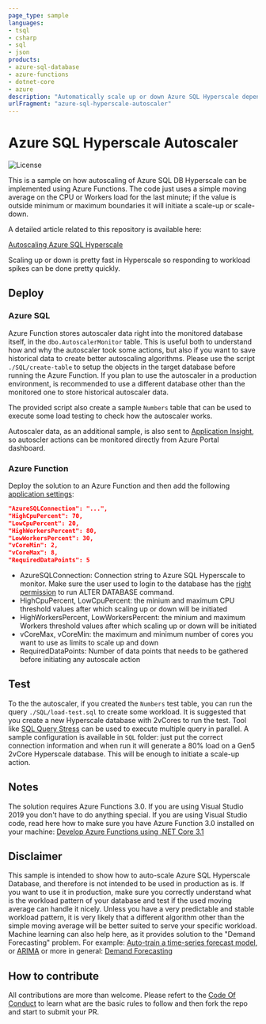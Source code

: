 ```yaml
---
page_type: sample
languages:
- tsql
- csharp
- sql
- json
products:
- azure-sql-database
- azure-functions
- dotnet-core
- azure
description: "Automatically scale up or down Azure SQL Hyperscale depending on active workload"
urlFragment: "azure-sql-hyperscale-autoscaler"
---
```


# Azure SQL Hyperscale Autoscaler

![License](https://img.shields.io/badge/license-MIT-green.svg)

<!-- 
Guidelines on README format: https://review.docs.microsoft.com/help/onboard/admin/samples/concepts/readme-template?branch=master

Guidance on onboarding samples to docs.microsoft.com/samples: https://review.docs.microsoft.com/help/onboard/admin/samples/process/onboarding?branch=master

Taxonomies for products and languages: https://review.docs.microsoft.com/new-hope/information-architecture/metadata/taxonomies?branch=master
-->

This is a sample on how autoscaling of Azure SQL DB Hyperscale can be implemented using Azure Functions. The code just uses a simple moving average on the CPU or Workers load for the last minute; if the value is outside minimum or maximum boundaries it will initiate a scale-up or scale-down.

A detailed article related to this repository is available here:

[Autoscaling Azure SQL Hyperscale](https://techcommunity.microsoft.com/t5/azure-sql-database/autoscaling-azure-sql-hyperscale/ba-p/1149025)

Scaling up or down is pretty fast in Hyperscale so responding to workload spikes can be done pretty quickly.

## Deploy

### Azure SQL

Azure Function stores autoscaler data right into the monitored database itself, in the `dbo.AutoscalerMonitor` table. This is useful both to understand how and why the autoscaler took some actions, but also if you want to save historical data to create better autoscaling algorithms. Please use the script `./SQL/create-table` to setup the objects in the target database before running the Azure Function. If you plan to use the autoscaler in a production environment, is recommended to use a different database other than the monitored one to store historical autoscaler data.

The provided script also create a sample `Numbers` table that can be used to execute some load testing to check how the autoscaler works.

Autoscaler data, as an additional sample, is also sent to [Application Insight](https://docs.microsoft.com/en-us/azure/azure-functions/functions-monitoring#log-custom-telemetry-in-c-functions), so autoscler actions can be monitored directly from Azure Portal dashboard.

### Azure Function

Deploy the solution to an Azure Function and then add the following [application settings](https://docs.microsoft.com/en-us/azure/azure-functions/functions-how-to-use-azure-function-app-settings#settings):

```json
"AzureSQLConnection": "...",
"HighCpuPercent": 70,
"LowCpuPercent": 20,
"HighWorkersPercent": 80,
"LowWorkersPercent": 30,
"vCoreMin": 2,
"vCoreMax": 8,
"RequiredDataPoints": 5
```

- AzureSQLConnection: Connection string to Azure SQL Hyperscale to monitor. Make sure the user used to login to the database has the [right permission](https://docs.microsoft.com/en-us/sql/t-sql/statements/alter-database-transact-sql?view=azuresqldb-current#permissions-1) to run ALTER DATABASE command.
- HighCpuPercent, LowCpuPercent: the minium and maximum CPU threshold values after which scaling up or down will be initiated
- HighWorkersPercent, LowWorkersPercent: the minium and maximum Workers threshold values after which scaling up or down will be initiated
- vCoreMax, vCoreMin: the maximum and minimum number of cores you want to use as limits to scale up and down
- RequiredDataPoints: Number of data points that needs to be gathered before initiating any autoscale action

## Test

To the the autoscaler, if you created the `Numbers` test table, you can run the query `./SQL/load-test.sql` to create some workload. It is suggested that you create a new Hyperscale database with 2vCores to run the test. Tool like [SQL Query Stress](https://github.com/ErikEJ/SqlQueryStress) can be used to execute multiple query in parallel. A sample configuration is available in `SQL` folder: just put the correct connection information and when run it will generate a 80% load on a Gen5 2vCore Hyperscale database. This will be enough to initiate a scale-up action.

## Notes

The solution requires Azure Functions 3.0. If you are using Visual Studio 2019 you don't have to do anything special. If you are using Visual Studio code, read here how to make sure you have Azure Function 3.0 installed on your machine: [Develop Azure Functions using .NET Core 3.1 ](https://dev.to/azure/develop-azure-functions-using-net-core-3-0-gcm)

## Disclaimer

This sample is intended to show how to auto-scale Azure SQL Hyperscale Database, and therefore is not intended to be used in production as is. If you want to use it in production, make sure you correctly understand what is the workload pattern of your database and test if the used moving average can handle it nicely. Unless you have a very predictable and stable workload pattern, it is very likely that a different algorithm other than the simple moving average will be better suited to serve your specific workload. Machine learning can also help here, as it provides solution to the "Demand Forecasting" problem. For example: [Auto-train a time-series forecast model](https://docs.microsoft.com/en-us/azure/machine-learning/how-to-auto-train-forecast), or [ARIMA](https://en.wikipedia.org/wiki/Autoregressive_integrated_moving_average) or more in general: [Demand Forecasting](https://en.wikipedia.org/wiki/Demand_forecasting)

## How to contribute

All contributions are more than welcome. Please refert to the [Code Of Conduct](CODE_OF_CONDUCT.md) to learn what are the basic rules to follow and then fork the repo and start to submit your PR.

